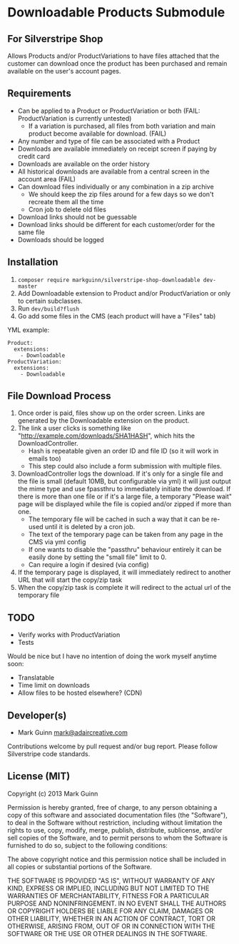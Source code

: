 Downloadable Products Submodule
===============================
For Silverstripe Shop
---------------------

Allows Products and/or ProductVariations to have files attached
that the customer can download once the product has been purchased
and remain available on the user's account pages.


Requirements
------------
- Can be applied to a Product or ProductVariation or both (FAIL: ProductVariation is currently untested)
	* If a variation is purchased, all files from both variation and main product
	  become available for download. (FAIL)
- Any number and type of file can be associated with a Product
- Downloads are available immediately on receipt screen if paying by credit card
- Downloads are available on the order history
- All historical downloads are available from a central screen in the account area (FAIL)
- Can download files individually or any combination in a zip archive
	* We should keep the zip files around for a few days so we don't recreate them all the time
	* Cron job to delete old files
- Download links should not be guessable
- Download links should be different for each customer/order for the same file
- Downloads should be logged


Installation
------------
1. `composer require markguinn/silverstripe-shop-downloadable dev-master`
2. Add Downloadable extension to Product and/or ProductVariation or only to certain subclasses.
3. Run `dev/build?flush`
4. Go add some files in the CMS (each product will have a "Files" tab)

YML example:
```
Product:
  extensions:
    - Downloadable
ProductVariation:
  extensions:
    - Downloadable
```


File Download Process
---------------------
1. Once order is paid, files show up on the order screen. Links are generated by the Downloadable extension on
   the product.
2. The link a user clicks is something like "http://example.com/downloads/SHA1HASH", which hits the DownloadController.
	* Hash is repeatable given an order ID and file ID (so it will work in emails too)
	* This step could also include a form submission with multiple files.
3. DownloadController logs the download. If it's only for a single file and the file is small (default 10MB, but
   configurable via yml) it will just output the mime type and use fpassthru to immediately initiate the download. If there
   is more than one file or if it's a large file, a temporary "Please wait" page will be displayed while the file is copied
   and/or zipped if more than one.
    * The temporary file will be cached in such a way that it can be re-used until it is deleted by a cron job.
    * The text of the temporary page can be taken from any page in the CMS via yml config
    * If one wants to disable the "passthru" behaviour entirely it can be easily done by setting the "small file" limit to 0.
    * Can require a login if desired (via config)
4. If the temporary page is displayed, it will immediately redirect to another URL that will start the copy/zip task
5. When the copy/zip task is complete it will redirect to the actual url of the temporary file


TODO
----
- Verify works with ProductVariation
- Tests

Would be nice but I have no intention of doing the work myself anytime soon:
- Translatable
- Time limit on downloads
- Allow files to be hosted elsewhere? (CDN)


Developer(s)
------------
- Mark Guinn <mark@adaircreative.com>

Contributions welcome by pull request and/or bug report.
Please follow Silverstripe code standards.


License (MIT)
-------------
Copyright (c) 2013 Mark Guinn

Permission is hereby granted, free of charge, to any person obtaining a copy of
this software and associated documentation files (the "Software"), to deal in
the Software without restriction, including without limitation the rights to use,
copy, modify, merge, publish, distribute, sublicense, and/or sell copies of the
Software, and to permit persons to whom the Software is furnished to do so, subject
to the following conditions:

The above copyright notice and this permission notice shall be included in all copies
or substantial portions of the Software.

THE SOFTWARE IS PROVIDED "AS IS", WITHOUT WARRANTY OF ANY KIND, EXPRESS OR IMPLIED,
INCLUDING BUT NOT LIMITED TO THE WARRANTIES OF MERCHANTABILITY, FITNESS FOR A PARTICULAR
PURPOSE AND NONINFRINGEMENT. IN NO EVENT SHALL THE AUTHORS OR COPYRIGHT HOLDERS BE LIABLE
FOR ANY CLAIM, DAMAGES OR OTHER LIABILITY, WHETHER IN AN ACTION OF CONTRACT, TORT OR
OTHERWISE, ARISING FROM, OUT OF OR IN CONNECTION WITH THE SOFTWARE OR THE USE OR OTHER
DEALINGS IN THE SOFTWARE.
